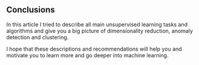 ## Conclusions

In this article I tried to describe all main unsupervised learning tasks and algorithms and give you a big picture of dimensionality reduction, anomaly detection and clustering.

I hope that these descriptions and recommendations will help you and motivate you to learn more and go deeper into machine learning.